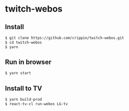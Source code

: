 # twitch-webos

## Install

```bash
$ git clone https://github.com/crippin/twitch-webos.git
$ cd twitch-webos
$ yarn
```
## Run in browser

```bash
$ yarn start
```

## Install to TV

```bash
$ yarn build-prod
$ react-tv-cl run-webos LG-tv
```

